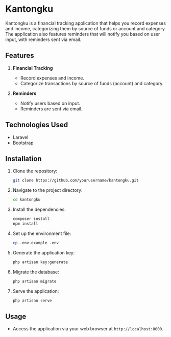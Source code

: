 # Kantongku

Kantongku is a financial tracking application that helps you record expenses and income, categorizing them by source of funds or account and category. The application also features reminders that will notify you based on user input, with reminders sent via email.

## Features

1. **Financial Tracking**
   - Record expenses and income.
   - Categorize transactions by source of funds (account) and category.

2. **Reminders**
   - Notify users based on input.
   - Reminders are sent via email.

## Technologies Used

- Laravel
- Bootstrap

## Installation

1. Clone the repository:
    ```bash
    git clone https://github.com/yourusername/kantongku.git
    ```

2. Navigate to the project directory:
    ```bash
    cd kantongku
    ```

3. Install the dependencies:
    ```bash
    composer install
    npm install
    ```

4. Set up the environment file:
    ```bash
    cp .env.example .env
    ```

5. Generate the application key:
    ```bash
    php artisan key:generate
    ```

6. Migrate the database:
    ```bash
    php artisan migrate
    ```

7. Serve the application:
    ```bash
    php artisan serve
    ```

## Usage

- Access the application via your web browser at `http://localhost:8000`.
